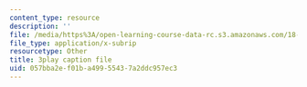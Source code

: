 ```yaml
---
content_type: resource
description: ''
file: /media/https%3A/open-learning-course-data-rc.s3.amazonaws.com/18-01sc-single-variable-calculus-fall-2010/057bba2ef01ba49955437a2ddc957ec3_MK_0QHbUnIA.srt
file_type: application/x-subrip
resourcetype: Other
title: 3play caption file
uid: 057bba2e-f01b-a499-5543-7a2ddc957ec3
---
```

